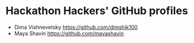 Hackathon Hackers' GitHub profiles
====================================

- Dima Vishnevetsky https://github.com/dimshik100
- Maya Shavin https://github.com/mayashavin
